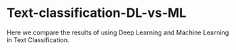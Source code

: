 # Text-classification-DL-vs-ML

Here we compare the results of using Deep Learning and Machine Learning in Text Classification.
